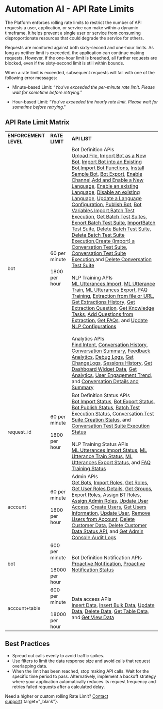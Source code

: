 
# Automation AI - API Rate Limits

The Platform enforces rolling rate limits to restrict the number of API requests a user, application, or service can make within a dynamic timeframe. It helps prevent a single user or service from consuming disproportionate resources that could degrade the service for others.

Requests are monitored against both sixty-second and one-hour limits. As long as neither limit is exceeded, the application can continue making requests. However, if the one-hour limit is breached, all further requests are blocked, even if the sixty-second limit is still within bounds.

When a rate limit is exceeded, subsequent requests will fail with one of the following error messages:

* Minute-based Limit: “_You've exceeded the per-minute rate limit. Please wait for sometime before retrying_.”

* Hour-based Limit: “_You've exceeded the hourly rate limit. Please wait for sometime before retrying_.”

## API Rate Limit Matrix


<table>
  <tr>
   <td><strong>ENFORCEMENT LEVEL</strong>
   </td>
   <td><strong>RATE LIMIT</strong>
   </td>
   <td><strong>API LIST</strong>
   </td>
  </tr>
  <tr>
   <td>bot
   </td>
   <td>60 per minute<br>
<br>
1800 per hour
   </td>
   <td>Bot Definition APIs<br> <a href="../upload-file/" target="_blank">Upload File</a>, <a href="../import-bot-as-new-bot/" target="_blank">Import Bot as a New Bot</a>, <a href="../import-bot-into-an-existing-bot/" target="_blank">Import Bot into an Existing Bot</a>,<a href="../import-bot-functions/" target="_blank">Import Bot Functions</a>, <a href="../install-sample-bot/" target="_blank">Install Sample Bot</a>, <a href="../bot-export/" target="_blank">Bot Export</a>, <a href="../channel-enablement/" target="_blank">Enable Channel</a>,<a href="../add-enable-new-language/" target="_blank">Add and Enable a New Language</a>, <a href="../enable-existing-language/" target="_blank">Enable an existing Language</a>, <a href="../disable-existing-language/" target="_blank">Disable an existing Language</a>, <a href="../language-updation/" target="_blank">Update a Language Configuration</a>, <a href="../publish-bot/" target="_blank">Publish Bot</a>, <a href="../bot-variables-import/" target="_blank">Bot Variables Import</a>,<a href="../batch-test-execution/" target="_blank">Batch Test Execution</a>, <a href="../get-batch-test-suites/" target="_blank">Get Batch Test Suites</a>, <a href="../export-batch-test-suite/" target="_blank">Export Batch Test Suite</a>, <a href="../import-batch-test-suite/" target="_blank">ImportBatch Test Suite</a>, <a href="../delete-batch-test-suite/" target="_blank">Delete Batch Test Suite</a>, <a href="../delete-batch-test-suite-execution/" target="_blank">Delete Batch Test Suite Execution</a>,<a href="../create-conversation-test-suite/" target="_blank">Create (Import) a Conversation Test Suite</a>, <a href="../execute-test-suite/" target="_blank">Conversation Test Suite Execution</a>,and <a href="../delete-test-suite/" target="_blank">Delete Conversation Test Suite</a>
<br><br>
NLP Training APIs<br><a href="../import-ml-utterances/" target="_blank">ML Utterances Import</a>, <a href="../ml-utterances-train/" target="_blank">ML Utterance Train</a>, <a href="../ml-utterances-export/" target="_blank">ML Utterances Export</a>, <a href="../faq-training/" target="_blank">FAQ Training</a>, <a href="../extract-kg-from-file-url/" target="_blank">Extraction from file or URL</a>, <a href="../get-kg-extraction-history/" target="_blank">Get Extractions History</a>, <a href="../get-kg-extraction-questions/" target="_blank">Get Extraction Question</a>, <a href="../get-knowledge-tasks/" target="_blank">Get Knowledge Tasks</a>, <a href="../add-questions-to-knowledgegraph/" target="_blank">Add Questions from Extraction</a>, <a href="../get-faqs-from-knowledge-task/" target="_blank">Get FAQs</a>, and <a href="../update-nlp-configurations/" target="_blank">Update NLP Configurations</a>
<br><br>
Analytics APIs<br><a href="../find-intent/" target="_blank">Find Intent</a>, <a href="../conversation-history/" target="_blank">Conversation History</a>, <a href="../conversation-summary/" target="_blank">Conversation Summary</a>, <a href="../fetch-feedback-survey-scores/" target="_blank">Feedback Analytics</a>, <a href="../fetch-debug-logs/" target="_blank">Debug Logs</a>, <a href="../get-change-logs/" target="_blank">Get ChangeLogs</a>, <a href="../get-sessions-history/" target="_blank">Sessions History</a>, <a href="../get-dashboard-widget-data/" target="_blank">Get Dashboard Widget Data</a>, <a href="../get-analytics/" target="_blank">Get Analytics</a>, <a href="../user-engagement-trend/" target="_blank">User Engagement Trend</a>, and <a href="../conversation-details-and-summary/" target="_blank">Conversation Details and Summary</a>
   </td>
  </tr>
  <tr>
   <td>request_id
   </td>
   <td>60 per minute<br>
<br>
1800 per hour
   </td>
   <td>Bot Definition Status APIs<br><a href="../bot-import-status/" target="_blank">Bot Import Status</a>, <a href="../bot-export-status/" target="_blank">Bot Export Status</a>, <a href="../bot-publish-status/" target="_blank">Bot Publish Status</a>, <a href="../batch-test-execution-status/" target="_blank">Batch Test Execution Status</a>, <a href="../get-conversation-test-suite-creation-status/" target="_blank">Conversation Test Suite Creation Status</a>, and <a href="../get-test-suite-execution-status/" target="_blank">Conversation Test Suite Execution Status</a>
<br><br>
NLP Training Status APIs<br><a href="../ml-utterances-import-status/" target="_blank">ML Utterances Import Status</a>, <a href="../ml-utterances-train-status/" target="_blank">ML Utterance Train Status</a>, <a href="../ml-utterances-export-status/" target="_blank">ML Utterances Export Status</a>, and <a href="../faq-training-status/" target="_blank">FAQ Training Status</a>
   </td>
  </tr>
  <tr>
   <td>account
   </td>
   <td>60 per minute<br>
<br>
1800 per hour
   </td>
   <td>Admin APIs<br><a href="../get-bots/" target="_blank">Get Bots</a>, <a href="../import-roles/" target="_blank">Import Roles</a>, <a href="../get-roles/" target="_blank">Get Roles</a>, <a href="../get-user-roles-details/" target="_blank">Get User Roles Details</a>, <a href="../get-groups/" target="_blank">Get Groups</a>, <a href="../export-roles/" target="_blank">Export Roles</a>, <a href="../assign-bt-roles/" target="_blank">Assign BT Roles</a>, <a href="../assign-admin-roles/" target="_blank">Assign Admin Roles</a>, <a href="../update-user-access/" target="_blank">Update User Access</a>, <a href="../create-users/" target="_blank">Create Users</a>, <a href="../get-user-information/" target="_blank">Get Users Information</a>, <a href="../update-user/" target="_blank">Update User</a>, <a href="../delete-users/" target="_blank">Remove Users from Account</a>, <a href="../delete-customer-data/" target="_blank">Delete Customer Data</a>, <a href="../delete-customer-data-status/" target="_blank">Delete Customer Data Status API</a>, and <a href="../get-admin-console-audit-logs/" target="_blank">Get Admin Console Audit Logs</a>
   </td>
  </tr>
  <tr>
   <td>bot
   </td>
   <td>600 per minute<br>
<br>
18000 per hour
   </td>
   <td>Bot Definition Notification APIs<br><a href="../proactive-notifications/" target="_blank">Proactive Notification</a>, <a href="../proactive-notifications-status/" target="_blank">Proactive Notification Status</a>
   </td>
  </tr>
  <tr>
   <td>account+table
   </td>
   <td>600 per minute<br>
<br>
18000 per hour
   </td>
   <td>Data access APIs<br><a href="../data-insert/" target="_blank">Insert Data</a>, <a href="../bulk-data-insert/" target="_blank">Insert Bulk Data</a>, <a href="../data-update/" target="_blank">Update Data</a>, <a href="../data-delete/" target="_blank">Delete Data</a>, <a href="../query-table-data/" target="_blank">Get Table Data</a>, and <a href="../query-data-table-view/" target="_blank">Get View Data</a>
   </td>
  </tr>
</table>


## Best Practices

* Spread out calls evenly to avoid traffic spikes.
* Use filters to limit the data response size and avoid calls that request overlapping data.
* When the limit has been reached, stop making API calls. Wait for the specific time period to pass. Alternatively, implement a backoff strategy where your application automatically reduces its request frequency and retries failed requests after a calculated delay.

Need a higher or custom rolling Rate Limit? [Contact support](https://support.kore.ai/){:target="_blank"}.
